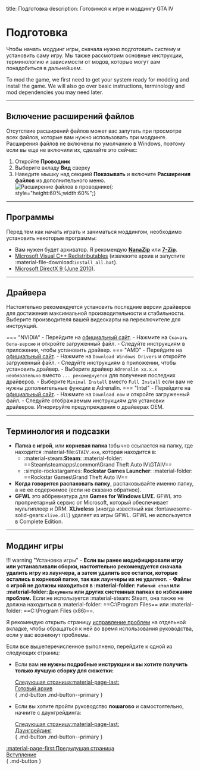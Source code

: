 title: Подготовка
description: Готовимся к игре и моддингу GTA IV

# Подготовка

Чтобы начать моддинг игры, сначала нужно подготовить систему и установить саму игру. Мы также рассмотрим основные инструкции, терминологию и зависимости от модов, которые могут вам понадобиться в дальнейшем.

To mod the game, we first need to get your system ready for modding and install the game. We will also go over basic instructions, terminology and mod dependencies you may need later.

---

## Включение расширений файлов

Отсутствие расширений файлов может вас запутать при просмотре всех файлов, которые вам нужно использовать при моддинге. Расширения файлов не включены по умолчанию в Windows, поэтому если вы еще не включили их, сделайте это сейчас:

1. Откройте **Проводник**
2. Выберите вкладу **Вид** сверху
3. Наведите мышку над секцией **Показывать** и включите  **Расширения файлов** из дополнительного меню.
![Расширение файлов в проводнике](assets/fileextensions.webp){: style="height:60%;width:60%";}

---

## Программы

Перед тем как начать играть и заниматься моддингом, необходимо установить некоторые программы:

- Вам нужен будет архиватор. Я рекомендую **[NanaZip](https://apps.microsoft.com/detail/9n8g7tscl18r?rtc=1&hl=en-us&gl=us)** или **[7-Zip](https://www.7-zip.org/)**.
- [Microsoft Visual C++ Redistributables](https://www.techpowerup.com/download/visual-c-redistributable-runtime-package-all-in-one/) (извлеките архив и запустите :material-file-download:`install_all.bat`).
- [Microsoft DirectX 9 (June 2010)](https://www.microsoft.com/ru-ru/download/details.aspx?id=8109).

---

## Драйвера

Настоятельно рекомендуется установить последние версии драйверов для достижения максимальной производительности и стабильности. Выберите производителя вашей видеокарты на переключителе для инструкций.

=== "NVIDIA"
    - Перейдите на [официальный сайт](https://www.nvidia.com/ru-ru/software/nvidia-app/).
    - Нажмите на `Скачать бета-версию` и откройте загруженный файл.
    - Следуйте инструкциям в приложении, чтобы установить драйвер.
=== "AMD"
    - Перейдите на [официальный сайт](https://www.amd.com/en/support).
    - Нажмите на `Download Windows Drivers` и откройте загруженный файл.
    - Следуйте инструкциям в приложении, чтобы установить драйвер.
        - Выберите драйвер `Adrenalin xx.x.x необязательно` вместо `... рекомеднуется` для получения последних драйверов.
        - Выберите `Minimal Install` вместо `Full Install` если вам не нужны дополнительные функции в Adrenalin.
=== "Intel"
    - Перейдите на [официальный сайт](https://www.intel.com/content/www/us/en/support/detect.html).
    - Нажмите на `Download now` и откройте загруженный файл.
    - Следуйте отображаемым инструкциям для установки драйверов. Игнорируйте предупреждения о драйверах OEM.

---

## Терминология и подсазки

- **Папка с игрой**, или **корневая папка** tобычно ссылается на папку, где находится :material-file:`GTAIV.exe`, которая находится в:
    - :material-steam:**Steam**: :material-folder: ==Steam\steamapps\common\Grand Theft Auto IV\GTAIV==
    - :simple-rockstargames: **Rockstar Games Launcher**: :material-folder: ==Rockstar Games\Grand Theft Auto IV==
- **Когда говорится распаковать папку**, распаковывайте именно папку, а не ее содержимое (если не сказано обратное).
- **GFWL** это аббревиатура для **Games for Windows LIVE**. GFWL это проприетарный сервис от Microsoft, который обеспечивает мультиплеер и DRM. **XLiveless** (иногда известный как :fontawesome-solid-gears:`xlive.dll`) удаляет из игры GFWL. GFWL не используется в Complete Edition.

---

## Моддинг игры

!!! warning "Установка игры"
    - **Если вы ранее модифицировали игру или устанавливали сборки, настоятельно рекомендуется сначала удалить игру из лаунчера, а затем удалить все остатки, которые остались в корневой папке, так как лаунчеры их не удаляют.**
    - **Файлы с игрой не должны находиться в :material-folder: `Рабочий стол` или :material-folder: `Документы` или других системных папках во избежание проблем.** Если не используется :material-steam: Steam, она также не должна находиться в :material-folder: ==C:\Program Files== или :material-folder: ==C:\Program Files (x86)==.

Я рекомендую открыть страницу [исправление проблем](../resources/troubleshooting.md) на отдельной вкладке, чтобы обращаться к ней во время использования руководства, если у вас возникнут проблемы.

Если все вышеперечисленное выполнено, перейдите к одной из следующих страниц:

<div class="grid cards" markdown>

- Если вам **не нужны подробные инструкции и вы хотите получить только лучшую сборку для сюжетки:**

    [Следующая страница:material-page-last: <br>Готовый архив</br>](drag-and-drop-archive.md){ .md-button .md-button--primary }

- Если вы хотите пройти руководство **пошагово** и самостоятельно, начните с даунгрейдинга:

    [Следующая страницу:material-page-last: <br>Даунгрейдинг</br>](downgrading/index.md){ .md-button .md-button--primary }

</div>

[:material-page-first:Предыдущая страница <br>Вступление</br>](index.md){ .md-button }
